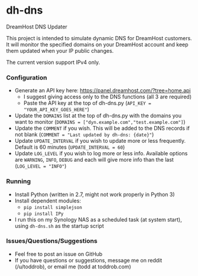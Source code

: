 # dh-dns
DreamHost DNS Updater

This project is intended to simulate dynamic DNS for DreamHost customers. It will monitor the specified domains on your DreamHost account and keep them updated when your IP public changes.

The current version support IPv4 only.

### Configuration

* Generate an API key here: https://panel.dreamhost.com/?tree=home.api
	* I suggest giving access only to the DNS functions (all 3 are required)
	* Paste the API key at the top of dh-dns.py (`API_KEY = "YOUR_API_KEY_GOES_HERE"`)
* Update the `DOMAINS` list at the top of dh-dns.py with the domains you want to monitor (`DOMAINS = ["dyn.example.com","test.example.com"]`)
* Update the `COMMENT` if you wish. This will be added to the DNS records if not blank (`COMMENT = "Last updated by dh-dns: {date}"`)
* Update `UPDATE_INTERVAL` if you wish to update more or less frequently. Default is 60 minutes (`UPDATE_INTERVAL = 60`)
* Update `LOG_LEVEL` if you wish to log more or less info. Available options are `WARNING`, `INFO`, `DEBUG` and each will give more info than the last (`LOG_LEVEL = "INFO"`)

### Running

* Install Python (written in 2.7, might not work properly in Python 3)
* Install dependent modules:
	* `pip install simplejson`
	* `pip install IPy`
* I run this on my Synology NAS as a scheduled task (at system start), using `dh-dns.sh` as the startup script

### Issues/Questions/Suggestions

* Feel free to post an issue on GitHub
* If you have questions or suggestions, message me on reddit (/u/toddrob), or email me (todd at toddrob.com)
